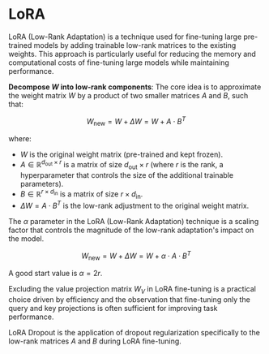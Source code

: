 # LoRA

LoRA (Low-Rank Adaptation) is a technique used for fine-tuning large pre-trained models by adding trainable low-rank matrices to the existing weights. This approach is particularly useful for reducing the memory and computational costs of fine-tuning large models while maintaining performance.

**Decompose $W$ into low-rank components**:
The core idea is to approximate the weight matrix $W$ by a product of two smaller matrices $A$ and $B$, such that:

$$
W_{\text{new}} = W + \Delta W = W + A \cdot B^T
$$

where:

- $W$ is the original weight matrix (pre-trained and kept frozen).
- $A \in \mathbb{R}^{d_{\text{out}} \times r}$ is a matrix of size $d_{\text{out}} \times r$ (where $r$ is the rank, a hyperparameter that controls the size of the additional trainable parameters).
- $B \in \mathbb{R}^{r \times d_{\text{in}}}$ is a matrix of size $r \times d_{\text{in}}$.
- $\Delta W = A \cdot B^T$ is the low-rank adjustment to the original weight matrix.

The $\alpha$ parameter in the LoRA (Low-Rank Adaptation) technique is a scaling factor that controls the magnitude of the low-rank adaptation's impact on the model.

$$
W_{\text{new}} = W + \Delta W = W + \alpha \cdot A \cdot B^T
$$

A good start value is $\alpha = 2r$.

Excluding the value projection matrix $W_V$​ in LoRA fine-tuning is a practical choice driven by efficiency and the observation that fine-tuning only the query and key projections is often sufficient for improving task performance.

LoRA Dropout is the application of dropout regularization specifically to the low-rank matrices $A$ and $B$ during LoRA fine-tuning.

